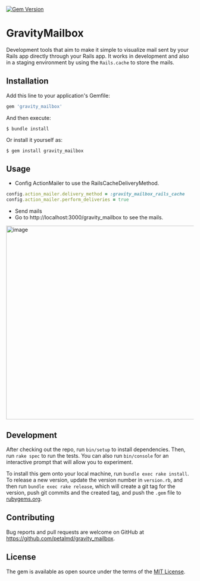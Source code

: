 [![Gem Version](https://badge.fury.io/rb/gravity_mailbox.svg)](https://badge.fury.io/rb/gravity_mailbox)

# GravityMailbox

Development tools that aim to make it simple to visualize mail sent by your Rails app directly through your Rails app.
It works in development and also in a staging environment by using the `Rails.cache` to store the mails.

## Installation

Add this line to your application's Gemfile:

```ruby
gem 'gravity_mailbox'
```

And then execute:

    $ bundle install

Or install it yourself as:

    $ gem install gravity_mailbox

## Usage

* Config ActionMailer to use the RailsCacheDeliveryMethod.

```ruby
config.action_mailer.delivery_method = :gravity_mailbox_rails_cache
config.action_mailer.perform_deliveries = true
```

* Send mails
* Go to http://localhost:3000/gravity_mailbox to see the mails.

<img width="520" alt="image" src="https://user-images.githubusercontent.com/7858787/201705867-74888ae2-fa6d-4678-a911-134ae5527100.png">

## Development

After checking out the repo, run `bin/setup` to install dependencies. Then, run `rake spec` to run the tests. You can also run `bin/console` for an interactive prompt that will allow you to experiment.

To install this gem onto your local machine, run `bundle exec rake install`. To release a new version, update the version number in `version.rb`, and then run `bundle exec rake release`, which will create a git tag for the version, push git commits and the created tag, and push the `.gem` file to [rubygems.org](https://rubygems.org).

## Contributing

Bug reports and pull requests are welcome on GitHub at https://github.com/petalmd/gravity_mailbox.

## License

The gem is available as open source under the terms of the [MIT License](https://opensource.org/licenses/MIT).
